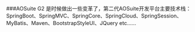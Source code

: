 ﻿###AOSuite G2
是时候做出一些变革了，第二代AOSuite开发平台主要技术栈：SpringBoot、SpringMVC、SpringCore、SpringCloud、SpringSession、MyBatis、Maven、BootstrapStyleUI、JQuery etc......